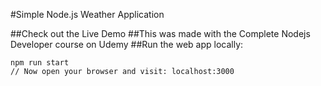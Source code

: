 #Simple Node.js Weather Application

##Check out the Live Demo
##This was made with the Complete Nodejs Developer course on Udemy
##Run the web app locally:
```
npm run start
// Now open your browser and visit: localhost:3000

